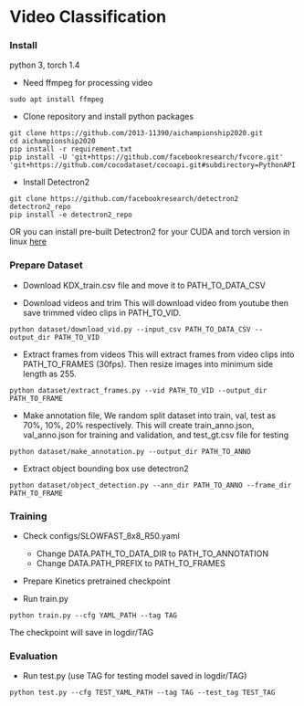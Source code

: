 # Video Classification

### Install
python 3, torch 1.4

- Need ffmpeg for processing video
```
sudo apt install ffmpeg
```

- Clone repository and install python packages
```
git clone https://github.com/2013-11390/aichampionship2020.git
cd aichampionship2020
pip install -r requirement.txt
pip install -U 'git+https://github.com/facebookresearch/fvcore.git' 'git+https://github.com/cocodataset/cocoapi.git#subdirectory=PythonAPI'
```

- Install Detectron2
```
git clone https://github.com/facebookresearch/detectron2 detectron2_repo
pip install -e detectron2_repo
```
OR you can install pre-built Detectron2 for your CUDA and torch version in linux [here](https://github.com/facebookresearch/detectron2/blob/master/INSTALL.md)

### Prepare Dataset

- Download KDX_train.csv file and move it to PATH_TO_DATA_CSV

- Download videos and trim
This will download video from youtube then save trimmed video clips in PATH_TO_VID.
```
python dataset/download_vid.py --input_csv PATH_TO_DATA_CSV --output_dir PATH_TO_VID
```

- Extract frames from videos
This will extract frames from video clips into PATH_TO_FRAMES (30fps). 
Then resize images into minimum side length as 255.
```
python dataset/extract_frames.py --vid PATH_TO_VID --output_dir PATH_TO_FRAME
```

- Make annotation file, We random split dataset into train, val, test as 70%, 10%, 20% respectively.
This will create train_anno.json, val_anno.json for training and validation, and test_gt.csv file for testing
```
python dataset/make_annotation.py --output_dir PATH_TO_ANNO
```

- Extract object bounding box use detectron2
```
python dataset/object_detection.py --ann_dir PATH_TO_ANNO --frame_dir PATH_TO_FRAME
```



### Training
- Check configs/SLOWFAST_8x8_R50.yaml
  - Change DATA.PATH_TO_DATA_DIR to PATH_TO_ANNOTATION
  - Change DATA.PATH_PREFIX to PATH_TO_FRAMES

- Prepare Kinetics pretrained checkpoint

- Run train.py
```
python train.py --cfg YAML_PATH --tag TAG
```
The checkpoint will save in logdir/TAG

### Evaluation
- Run test.py (use TAG for testing model saved in logdir/TAG)
```
python test.py --cfg TEST_YAML_PATH --tag TAG --test_tag TEST_TAG
```
